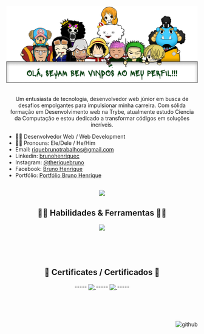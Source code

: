 <div bgcolor='blue' align='center'>
  <img src='public/cab.png'>
</div>
<br>

<p align="center"> Um entusiasta de tecnologia, desenvolvedor web júnior em busca de desafios empolgantes para impulsionar minha carreira. Com sólida formação em Desenvolvimento web na Trybe, atualmente estudo Ciencia da Computação e estou dedicado a transformar códigos em soluções incríveis. </p>

- 👨‍💻 Desenvolvedor Web / Web Development
- 👦🏽 Pronouns: Ele/Dele / He/Him
- Email: riquebrunotrabalhos@gmail.com
- Linkedin: <a href="https://www.linkedin.com/in/brunohenriquec/">brunohenriquec</a>
- Instagram: <a href="https://www.instagram.com/theriquebruno/">@theriquebruno</a>
- Facebook: <a href="https://www.facebook.com/share/19ZgpnjHjh/">Bruno Henrique</a>
- Portfólio: <a href="https://rique-bruno.vercel.app/">Portfólio Bruno Henrique</a>

##

  <div align="center">
  <img height="180em" src="https://github-readme-stats.vercel.app/api/top-langs/?username=RiqueBruno&layout=compact&theme=merko" />
</div>

##

 <h2 align="center">🏴‍☠️ Habilidades & Ferramentas 🏴‍☠️</h2>
<p align="center">
  <a href="https://skillicons.dev">
    <img src="https://skillicons.dev/icons?i=js,ts,html,css,react,tailwind,figma,redux,docker,git,nodejs,sequelize&theme=dark" />
  </a>
</p>
<br>
<br>
<br>

##

 <h2 align="center">📜 Certificates / Certificados 📜</h2>
  <div style="display: inline_block" align="center">
    -----
    <a href="https://www.credential.net/profile/brunohenriquecardoso922841/wallet">
      <img align="center" height="40" widith="80" src="https://theme.zdassets.com/theme_assets/9633455/ecf228e8c15da1a8bd07f574e675a0ac59330968.png"/>
    </a>
    -----
    <a href="https://www.notion.so/aee907d3ade743648a02fe25af321850?v=bc1836f17f494149bdc81d3d73c0655d">
      <img align="center" height="30" widith="40" src="https://img.shields.io/badge/Udemy-EC5252?style=for-the-badge&logo=Udemy&logoColor=white"/>
    </a>
    -----
  </div>
<br>
<br>
<br>

##

  <div bgcolor='blue' align='right'><img  src='https://pa1.aminoapps.com/7723/2f0bed852ed0ddb3b4bad7c6a4d80d5fe2a842e0r1-540-300_hq.gif' alt='github' height='200'></div>
